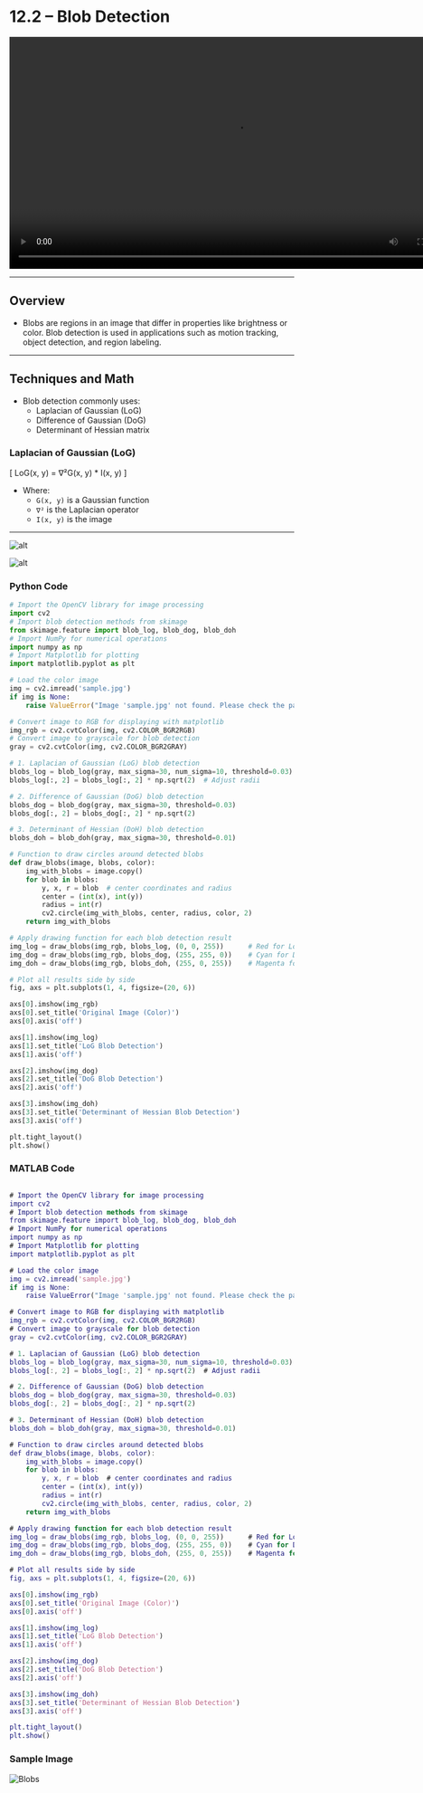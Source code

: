 
# 12.2 – Blob Detection

<video width="800" height="410" controls>
    <source src="photows/BlobDetection.mp4" type="video/mp4">
    Your browser does not support the video tag.
  </video>

---
## Overview
- Blobs are regions in an image that differ in properties like brightness or color. Blob detection is used in applications such as motion tracking, object detection, and region labeling.

---

## Techniques and Math

- Blob detection commonly uses:
  - Laplacian of Gaussian (LoG)
  - Difference of Gaussian (DoG)
  - Determinant of Hessian matrix

### Laplacian of Gaussian (LoG)

\[
LoG(x, y) = ∇²G(x, y) * I(x, y)
\]

- Where:
  - `G(x, y)` is a Gaussian function
  - `∇²` is the Laplacian operator
  - `I(x, y)` is the image

---
![alt](photows/Blob1Detection.png)

![alt](photows/Blob4Detection.png)


###  Python Code

```python
# Import the OpenCV library for image processing
import cv2
# Import blob detection methods from skimage
from skimage.feature import blob_log, blob_dog, blob_doh
# Import NumPy for numerical operations
import numpy as np
# Import Matplotlib for plotting
import matplotlib.pyplot as plt

# Load the color image
img = cv2.imread('sample.jpg')
if img is None:
    raise ValueError("Image 'sample.jpg' not found. Please check the path.")

# Convert image to RGB for displaying with matplotlib
img_rgb = cv2.cvtColor(img, cv2.COLOR_BGR2RGB)
# Convert image to grayscale for blob detection
gray = cv2.cvtColor(img, cv2.COLOR_BGR2GRAY)

# 1. Laplacian of Gaussian (LoG) blob detection
blobs_log = blob_log(gray, max_sigma=30, num_sigma=10, threshold=0.03)
blobs_log[:, 2] = blobs_log[:, 2] * np.sqrt(2)  # Adjust radii

# 2. Difference of Gaussian (DoG) blob detection
blobs_dog = blob_dog(gray, max_sigma=30, threshold=0.03)
blobs_dog[:, 2] = blobs_dog[:, 2] * np.sqrt(2)

# 3. Determinant of Hessian (DoH) blob detection
blobs_doh = blob_doh(gray, max_sigma=30, threshold=0.01)

# Function to draw circles around detected blobs
def draw_blobs(image, blobs, color):
    img_with_blobs = image.copy()
    for blob in blobs:
        y, x, r = blob  # center coordinates and radius
        center = (int(x), int(y))
        radius = int(r)
        cv2.circle(img_with_blobs, center, radius, color, 2)
    return img_with_blobs

# Apply drawing function for each blob detection result
img_log = draw_blobs(img_rgb, blobs_log, (0, 0, 255))      # Red for LoG
img_dog = draw_blobs(img_rgb, blobs_dog, (255, 255, 0))    # Cyan for DoG
img_doh = draw_blobs(img_rgb, blobs_doh, (255, 0, 255))    # Magenta for DoH

# Plot all results side by side
fig, axs = plt.subplots(1, 4, figsize=(20, 6))

axs[0].imshow(img_rgb)
axs[0].set_title('Original Image (Color)')
axs[0].axis('off')

axs[1].imshow(img_log)
axs[1].set_title('LoG Blob Detection')
axs[1].axis('off')

axs[2].imshow(img_dog)
axs[2].set_title('DoG Blob Detection')
axs[2].axis('off')

axs[3].imshow(img_doh)
axs[3].set_title('Determinant of Hessian Blob Detection')
axs[3].axis('off')

plt.tight_layout()
plt.show()

```

###  MATLAB Code

```matlab

# Import the OpenCV library for image processing
import cv2
# Import blob detection methods from skimage
from skimage.feature import blob_log, blob_dog, blob_doh
# Import NumPy for numerical operations
import numpy as np
# Import Matplotlib for plotting
import matplotlib.pyplot as plt

# Load the color image
img = cv2.imread('sample.jpg')
if img is None:
    raise ValueError("Image 'sample.jpg' not found. Please check the path.")

# Convert image to RGB for displaying with matplotlib
img_rgb = cv2.cvtColor(img, cv2.COLOR_BGR2RGB)
# Convert image to grayscale for blob detection
gray = cv2.cvtColor(img, cv2.COLOR_BGR2GRAY)

# 1. Laplacian of Gaussian (LoG) blob detection
blobs_log = blob_log(gray, max_sigma=30, num_sigma=10, threshold=0.03)
blobs_log[:, 2] = blobs_log[:, 2] * np.sqrt(2)  # Adjust radii

# 2. Difference of Gaussian (DoG) blob detection
blobs_dog = blob_dog(gray, max_sigma=30, threshold=0.03)
blobs_dog[:, 2] = blobs_dog[:, 2] * np.sqrt(2)

# 3. Determinant of Hessian (DoH) blob detection
blobs_doh = blob_doh(gray, max_sigma=30, threshold=0.01)

# Function to draw circles around detected blobs
def draw_blobs(image, blobs, color):
    img_with_blobs = image.copy()
    for blob in blobs:
        y, x, r = blob  # center coordinates and radius
        center = (int(x), int(y))
        radius = int(r)
        cv2.circle(img_with_blobs, center, radius, color, 2)
    return img_with_blobs

# Apply drawing function for each blob detection result
img_log = draw_blobs(img_rgb, blobs_log, (0, 0, 255))      # Red for LoG
img_dog = draw_blobs(img_rgb, blobs_dog, (255, 255, 0))    # Cyan for DoG
img_doh = draw_blobs(img_rgb, blobs_doh, (255, 0, 255))    # Magenta for DoH

# Plot all results side by side
fig, axs = plt.subplots(1, 4, figsize=(20, 6))

axs[0].imshow(img_rgb)
axs[0].set_title('Original Image (Color)')
axs[0].axis('off')

axs[1].imshow(img_log)
axs[1].set_title('LoG Blob Detection')
axs[1].axis('off')

axs[2].imshow(img_dog)
axs[2].set_title('DoG Blob Detection')
axs[2].axis('off')

axs[3].imshow(img_doh)
axs[3].set_title('Determinant of Hessian Blob Detection')
axs[3].axis('off')

plt.tight_layout()
plt.show()

```


###  Sample Image
 
![Blobs](photows/BlobDetection1.png)


